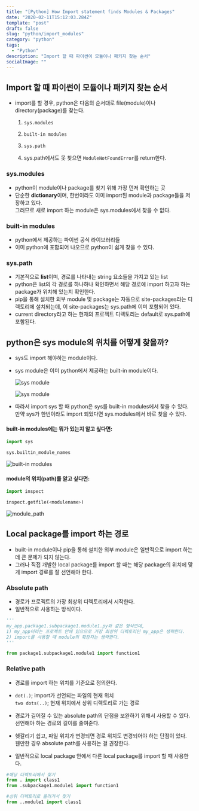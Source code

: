 ```yaml
---
title: "[Python] How Import statement finds Modules & Packages"
date: "2020-02-11T15:12:03.284Z"
template: "post"
draft: false
slug: "python/import_modules"
category: "python"
tags:
  - "Python"
description: "Import 할 때 파이썬이 모듈이나 패키지 찾는 순서"
socialImage: ""
---
```




## Import 할 때 파이썬이 모듈이나 패키지 찾는 순서

- import를 할 경우, python은 다음의 순서대로 file(module)이나 directory(package)를 찾는다.

    1) `sys.modules`

    2) `built-in modules`

    3) `sys.path`

    4) sys.path에서도 못 찾으면 `ModuleNotFoundError`를 return한다.

### sys.modules

- python이 module이나 package를 찾기 위해 가장 먼저 확인하는 곳
- 단순한 **dictionary**이며, 한번이라도 이미 import된 module과 package들을 저장하고 있다.\
그러므로 새로 import 하는 module은 sys.modules에서 찾을 수 없다.

### built-in modules

- python에서 제공하는 파이썬 공식 라이브러리들
- 이미 python에 포함되어 나오므로 python이 쉽게 찾을 수 있다.

### sys.path

- 기본적으로 **list**이며, 경로를 나타내는 string 요소들을 가지고 있는 list
- python은 list의 각 경로를 하나하나 확인하면서 해당 경로에 import 하고자 하는 package가 위치해 있는지 확인한다.
- pip을 통해 설치한 외부 module 및 package는 자동으로 site-packages라는 디렉토리에 설치되는데, 이 site-packages는 sys.path에 이미 포함되어 있다.
- current directory라고 하는 현재의 프로젝트 디렉토리는 default로 sys.path에 포함된다.

## python은 sys module의 위치를 어떻게 찾을까?

- sys도 import 해야하는 module이다.

- sys module은 이미 python에서 제공하는 built-in module이다.

    ![sys module](https://user-images.githubusercontent.com/53142539/77428452-738cc880-6e1b-11ea-94dc-66296a031c10.png)

    ![sys module](https://user-images.githubusercontent.com/53142539/77428457-7687b900-6e1b-11ea-896d-3f53c830a405.png)

- 따라서 import sys 할 때 python은 sys를 built-in modules에서 찾을 수 있다.\
만약 sys가 한번이라도 import 되었다면 sys.modules에서 바로 찾을 수 있다.

#### built-in modules에는 뭐가 있는지 알고 싶다면:

```python
import sys

sys.builtin_module_names
```

![built-in modules](https://user-images.githubusercontent.com/53142539/77428547-9b7c2c00-6e1b-11ea-8c78-53dcefe0ac36.png)

#### module의 위치(path)를 알고 싶다면:

```python
import inspect

inspect.getfile(<modulename>)
```

![module_path](https://user-images.githubusercontent.com/53142539/77428552-9dde8600-6e1b-11ea-938c-eb1ab246a46a.png)

## Local package를 import 하는 경로

- built-in module이나 pip을 통해 설치한 외부 module은 일반적으로 import 하는 데 큰 문제가 되지 않는다.
- 그러나 직접 개발한 local package를 import 할 때는 해당 package의 위치에 맞게 import 경로를 잘 선언해야 한다.

### Absolute path

- 경로가 프로젝트의 가장 최상위 디렉토리에서 시작한다.
- 일반적으로 사용하는 방식이다.

```python
'''
my_app.package1.subpackage1.module1.py와 같은 형식인데,
1) my_app이라는 프로젝트 안에 있으므로 가장 최상위 디렉토리인 my_app은 생략한다.
2) import를 사용할 때 module의 확장자는 생략한다.
'''

from package1.subpackage1.module1 import function1
```

### Relative path

- 경로를 import 하는 위치를 기준으로 정의한다.
- `dot(.)`; import가 선언되는 파일의 현재 위치\
`two dots(..)`; 현재 위치에서 상위 디렉토리로 가는 경로

- 경로가 길어질 수 있는 absolute path의 단점을 보완하기 위해서 사용할 수 있다.\
선언해야 하는 경로의 길이를 줄여준다.

- 헷갈리기 쉽고, 파일 위치가 변경되면 경로 위치도 변경되어야 하는 단점이 있다.\
웬만한 경우 absolute path를 사용하는 걸 권장한다.

- 일반적으로 local package 안에서 다른 local package를 import 할 때 사용한다.

```python
#해당 디렉토리에서 찾기
from . import class1
from .subpackage1.module1 import function1
```

```python
#상위 디렉토리로 올라가서 찾기
from ..module1 import class1
```

